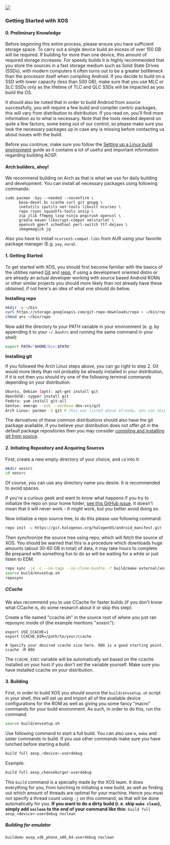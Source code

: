 ![](https://git.halogenos.org/halogenOS/android_manifest/-/raw/XOS-13.0/halogenos-logo.png)

### Getting Started with XOS

#### __0. Preliminary Knowledge__

Before beginning this entire process, please ensure you have sufficient storage space. To carry out a single device build an excess of over 150 GB will be required. If building for more than one device, this amount of required storage increases. For speedy builds it is highly recommended that you store the sources in a fast storage medium such as Solid State Drives (SSDs), with modern computers it often turns out to be a greater bottleneck than the processor itself when compiling Android. If you decide to build on a SSD with lower capacity (less than 500 GB), make sure that you use MLC or SLC SSDs only as the lifetime of TLC and QLC SSDs will be impacted as you build the OS.

It should also be noted that in order to build Android from source successfully, you will require a few build and compiler centric packages, this will vary from distribution to distribution. If you read on, you'll find more information as to what is necessary. Note that the tools needed depend on quite a few factors, some being out of our control, so please make sure you look the necessary packages up in case any is missing before contacting us about issues with the build.

Before you continue, make sure you follow the [Setting up a Linux build environment](https://source.android.com/source/initializing.html#setting-up-a-linux-build-environment) guide as it contains a lot of useful and important information regarding building AOSP.

#### Arch builders, ahoy!

We recommend building on Arch as that is what we use for daily building and development.
You can install all necessary packages using following commands:

```
sudo pacman -Syu --needed --noconfirm \
      base-devel bc ccache curl git gnupg \
      inetutils iputils net-tools libxslt ncurses \
      repo rsync squashfs-tools unzip \
      zip zlib ffmpeg lzop ninja pngcrush openssl \
      gradle maven libxcrypt-compat xmlstarlet \
      openssh gperf schedtool perl-switch ttf-dejavu \
      imagemagick jq
```

Also you have to install `ncurses5-compat-libs` from AUR using your favorite package manager  (E.g. `yay`, `aura`).

#### __1. Getting Started__

To get started with XOS, you should first become familiar with the basics of the utilities named [Git](http://rogerdudler.github.io/git-guide/) and [repo](https://source.android.com/source/using-repo.html), if using a development oriented distro or are already an actual developer working with source based Android ROMs or other similar projects you should more likely than not already have these obtained, if not here's an idea of what one should do below.

__Installing repo__

```bash
mkdir -p ~/bin
curl https://storage.googleapis.com/git-repo-downloads/repo > ~/bin/repo
chmod a+x ~/bin/repo
```

Now add the directory to your PATH variable in your environment (e. g. by appending it to your `~/.bashrc` and running the same command in your shell)

```bash
export PATH="$HOME/bin:$PATH"
```

__Installing git__

If you followed the Arch Linux steps above, you can go right to step 2.
Git would more likely than not probably be already installed in your distribution, if it is not then you should try one of the following terminal commands depending on your distribution:

```bash
Ubuntu, Debian (apt): apt-get install git
OpenSUSE: zypper install git
Fedora: yum install git-all
Gentoo: emerge --ask --verbose dev-vcs/git
Arch Linux: pacman -S git # this was listed above already, you can skip it
```

The derivatives of these common distributions should also have the git package available, if you believe your distribution does not offer git in the default package repositories then you may consider [compiling and installing git from source](https://git-scm.com/book/en/v2/Getting-Started-Installing-Git#Installing-from-Source).

#### __2. Initiating Repository and Acquiring Sources__

First, create a new empty directory of your choice, and `cd` into it:

```bash
mkdir xossrc
cd xossrc
```

Of course, you can use any directory name you desire. It is recommended to avoid spaces.

If you're a curious geek and want to know what happens if you try to initialize the repo on your home folder, [see this GitHub issue](https://github.com/halogenOS/android_manifest/issues/18). It doesn't mean that it will never work - It might work, but you better avoid doing so.

Now initialize a repo source tree, to do this please use following command:

```bash
repo init -u https://git.halogenos.org/halogenOS/android_manifest.git -b XOS-13.0
```

Then synchronize the source tree using repo, which will fetch the source of XOS. You should be warned that this is a procedure which downloads huge amounts (about 30-60 GB in total) of data, it may take hours to complete. Be prepared with something fun to do as will be waiting for a while or just listen to EDM.

```bash
repo sync -j4 -c --no-tags --no-clone-bundle -f build/make external/xos product/halogenOS
source build/envsetup.sh
reposync
```

##### CCache

We also recommend you to use CCache for faster builds (if you don't know what CCache is, do some research about it or skip this step):

Create a file named "ccache.sh" in the source root of where you just ran reposync inside of (the example mentions "xossrc"):

```
export USE_CCACHE=1
export CCACHE_DIR=/path/to/your/ccache

# Specify your desired ccache size here. 80G is a good starting point.
ccache -M 80G
```

The `CCACHE_EXEC` variable will be automatically set based on the ccache installed on your host if you don't
set the variable yourself. Make sure you have installed ccache on your distribution.


#### __3. Building__

First, in order to build XOS you should source the `build/envsetup.sh` script in your shell, this will set up and import all of the available device configurations for the ROM as well as giving you some fancy "macro" commands for
your build environment. As such, in order to do this, run the command:

```bash
source build/envsetup.sh
```

Use following command to start a full build. You can also use `m`, `make` and sister commands to build.
If you use other commands make sure you have lunched before starting a build.

```bash
build full aosp_<device>-userdebug
```

Example:

```bash
build full aosp_cheeseburger-userdebug
```

This `build` command is a specialty made by the XOS team. It does everything for you, from lunching to initiating a new build, as well as finding out which amount of threads are optimal for your machine. Hence you must not specify a thread count using `-j` on this command, as that will be done automatically for you. **If you want to do a dirty build (i. e. skip `make clean`), simply add `noclean` to the end of your command like this:** `build full aosp_<device>-userdebug noclean`

##### Building for emulator

```
buildemu aosp_sdk_phone_x86_64-userdebug noclean
```
